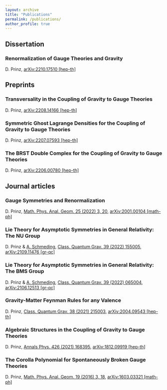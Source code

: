 ```yaml
---
layout: archive
title: "Publications"
permalink: /publications/
author_profile: true
---
```




## Dissertation

### Renormalization of Gauge Theories and Gravity
D. Prinz, [arXiv:2210.17510 [hep-th]](https://arxiv.org/abs/2210.17510)


## Preprints

### Transversality in the Coupling of Gravity to Gauge Theories
D. Prinz, [arXiv:2208.14166 [hep-th]](https://arxiv.org/abs/2208.14166)

### Symmetric Ghost Lagrange Densities for the Coupling of Gravity to Gauge Theories
D. Prinz, [arXiv:2207.07593 [hep-th]](https://arxiv.org/abs/2207.07593)

### The BRST Double Complex for the Coupling of Gravity to Gauge Theories
D. Prinz, [arXiv:2206.00780 [hep-th]](https://arxiv.org/abs/2206.00780)


## Journal articles

### Gauge Symmetries and Renormalization
D. Prinz, [Math. Phys. Anal. Geom. 25 (2022) 3, 20](https://link.springer.com/article/10.1007/s11040-022-09423-8), [arXiv:2001.00104 [math-ph]](https://arxiv.org/abs/2001.00104)

### Lie Theory for Asymptotic Symmetries in General Relativity: The NU Group
D. Prinz & [A. Schmeding](https://www.nord.no/en/employees/alexander-schmeding), [Class. Quantum Grav. 39 (2022) 155005](https://iopscience.iop.org/article/10.1088/1361-6382/ac776c), [arXiv:2109.11476 [gr-qc]](https://arxiv.org/abs/2109.11476)

### Lie Theory for Asymptotic Symmetries in General Relativity: The BMS Group
D. Prinz & [A. Schmeding](https://www.nord.no/en/employees/alexander-schmeding), [Class. Quantum Grav. 39 (2022) 065004](https://iopscience.iop.org/article/10.1088/1361-6382/ac4ae2), [arXiv:2106.12513 [gr-qc]](https://arxiv.org/abs/2106.12513)

### Gravity-Matter Feynman Rules for any Valence
D. Prinz, [Class. Quantum Grav. 38 (2021) 215003](https://iopscience.iop.org/article/10.1088/1361-6382/ac1cc9), [arXiv:2004.09543 [hep-th]](https://arxiv.org/abs/2004.09543)

### Algebraic Structures in the Coupling of Gravity to Gauge Theories
D. Prinz, [Annals Phys. 426 (2021) 168395](https://www.sciencedirect.com/science/article/abs/pii/S0003491621000014), [arXiv:1812.09919 [hep-th]](https://arxiv.org/abs/1812.09919)

### The Corolla Polynomial for Spontaneously Broken Gauge Theories
D. Prinz, [Math. Phys. Anal. Geom. 19 (2016) 3, 18](https://link.springer.com/article/10.1007/s11040-016-9222-0), [arXiv:1603.03321 [math-ph]](https://arxiv.org/abs/1603.03321)

